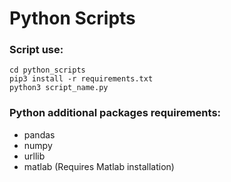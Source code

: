 # Python Scripts

### Script use:

```shell
cd python_scripts
pip3 install -r requirements.txt
python3 script_name.py
```

### Python additional packages requirements:

* pandas
* numpy
* urllib
* matlab (Requires Matlab installation)
